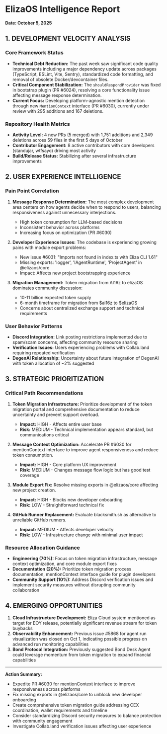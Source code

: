# ElizaOS Intelligence Report
**Date: October 5, 2025**

## 1. DEVELOPMENT VELOCITY ANALYSIS

### Core Framework Status
- **Technical Debt Reduction:** The past week saw significant code quality improvements including a major dependency update across packages (TypeScript, ESLint, Vite, Sentry), standardized code formatting, and removal of obsolete Docker/devcontainer files.
- **Critical Component Stabilization:** The `shouldRespondProvider` was fixed in bootstrap plugin (PR #6024), resolving a core functionality issue affecting message response determination.
- **Current Focus:** Developing platform-agnostic mention detection through new `MentionContext` interface (PR #6030), currently under review with 295 additions and 167 deletions.

### Repository Health Metrics
- **Activity Level:** 4 new PRs (5 merged) with 1,751 additions and 2,349 deletions across 59 files in the first 5 days of October
- **Contributor Engagement:** 8 active contributors with core developers (standujar, wtfsayo) driving most activity
- **Build/Release Status:** Stabilizing after several infrastructure improvements

## 2. USER EXPERIENCE INTELLIGENCE

### Pain Point Correlation
1. **Message Response Determination:** The most complex development area centers on how agents decide when to respond to users, balancing responsiveness against unnecessary interjections.
   - High token consumption for LLM-based decisions
   - Inconsistent behavior across platforms 
   - Increasing focus on optimization (PR #6030)

2. **Developer Experience Issues:** The codebase is experiencing growing pains with module export problems:
   - New issue #6031: "Imports not found in index.ts with Eliza CLI 1.61"
   - Missing exports: 'logger', 'IAgentRuntime', 'ProjectAgent' in @elizaos/core
   - Impact: Affects new project bootstrapping experience

3. **Migration Management:** Token migration from AI16z to elizaOS dominates community discussion:
   - 10-11 billion expected token supply
   - 6-month timeframe for migration from $ai16z to $elizaOS
   - Concerns about centralized exchange support and technical requirements

### User Behavior Patterns
- **Discord Integration:** Link posting restrictions implemented due to spam/scam concerns, affecting community resource sharing
- **Verification Issues:** Users experiencing problems with Collab.land requiring repeated verification
- **DegenAI Relationship:** Uncertainty about future integration of DegenAI with token allocation of ~2% suggested

## 3. STRATEGIC PRIORITIZATION

### Critical Path Recommendations
1. **Token Migration Infrastructure:** Prioritize development of the token migration portal and comprehensive documentation to reduce uncertainty and prevent support overload.
   - **Impact:** HIGH - Affects entire user base
   - **Risk:** MEDIUM - Technical implementation appears standard, but communications critical

2. **Message Context Optimization:** Accelerate PR #6030 for mentionContext interface to improve agent responsiveness and reduce token consumption.
   - **Impact:** HIGH - Core platform UX improvement
   - **Risk:** MEDIUM - Changes message flow logic but has good test coverage

3. **Module Export Fix:** Resolve missing exports in @elizaos/core affecting new project creation.
   - **Impact:** HIGH - Blocks new developer onboarding
   - **Risk:** LOW - Straightforward technical fix

4. **GitHub Runner Replacement:** Evaluate blacksmith.sh as alternative to unreliable GitHub runners.
   - **Impact:** MEDIUM - Affects developer velocity
   - **Risk:** LOW - Infrastructure change with minimal user impact

### Resource Allocation Guidance
- **Engineering (70%):** Focus on token migration infrastructure, message context optimization, and core module export fixes
- **Documentation (20%):** Prioritize token migration process documentation, mentionContext interface guide for plugin developers
- **Community Support (10%):** Address Discord verification issues and implement security measures without disrupting community collaboration

## 4. EMERGING OPPORTUNITIES

1. **Cloud Infrastructure Development:** Eliza Cloud system mentioned as target for EOY release, potentially significant revenue stream for token buybacks
2. **Observability Enhancement:** Previous issue #5868 for agent run visualization was closed on Oct 1, indicating possible progress on advanced run monitoring capabilities
3. **Bond Protocol Integration:** Previously suggested Bond Desk Agent could leverage momentum from token migration to expand financial capabilities

---
**Action Summary:**
- Expedite PR #6030 for mentionContext interface to improve responsiveness across platforms
- Fix missing exports in @elizaos/core to unblock new developer onboarding
- Create comprehensive token migration guide addressing CEX coordination, wallet requirements and timeline
- Consider standardizing Discord security measures to balance protection with community engagement
- Investigate Collab.land verification issues affecting user experience